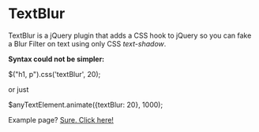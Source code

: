 TextBlur
========

TextBlur is a jQuery plugin that adds a CSS hook to jQuery so you can fake a Blur Filter on text using only CSS *text-shadow*.

__Syntax could not be simpler:__

$("h1, p").css('textBlur', 20);

or just

$anyTextElement.animate({textBlur: 20}, 1000);

Example page? [Sure. Click here!](http://ottonascarella.github.io/textblur/ "Click here!")
